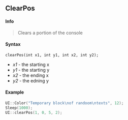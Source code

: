 ## ClearPos <!-- {docsify-ignore} -->

#### Info
> Clears a portion of the console<br>
#### Syntax
`clearPos(int x1, int y1, int x2, int y2);`
* *x1* - the starting x 
* *y1* - the starting y
* *x2* - the ending x 
* *y2* - the edning y
#### Example
```C++
UI::Color("Temporary block\nof randoom\ntexts", 12);
Sleep(1000);
UI::clearPos(1, 0, 5, 2);
```
